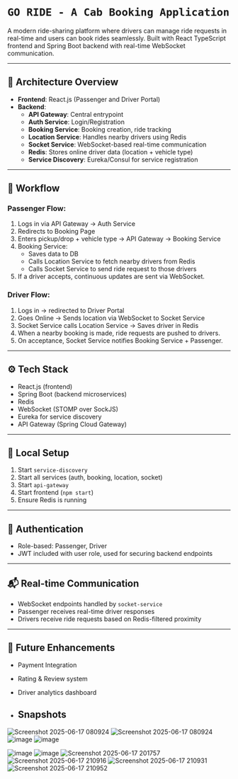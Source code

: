 
# `GO RIDE - A Cab Booking Application`

A modern ride-sharing platform where drivers can manage ride requests in real-time and users can book rides seamlessly. Built with React TypeScript frontend and Spring Boot backend with real-time WebSocket communication.

---

## 🧱 Architecture Overview

- **Frontend**: React.js (Passenger and Driver Portal)
- **Backend**:
  - **API Gateway**: Central entrypoint
  - **Auth Service**: Login/Registration
  - **Booking Service**: Booking creation, ride tracking
  - **Location Service**: Handles nearby drivers using Redis
  - **Socket Service**: WebSocket-based real-time communication
  - **Redis**: Stores online driver data (location + vehicle type)
  - **Service Discovery**: Eureka/Consul for service registration

---

## 🚦 Workflow

### Passenger Flow:
1. Logs in via API Gateway → Auth Service
2. Redirects to Booking Page
3. Enters pickup/drop + vehicle type → API Gateway → Booking Service
4. Booking Service:
   - Saves data to DB
   - Calls Location Service to fetch nearby drivers from Redis
   - Calls Socket Service to send ride request to those drivers
5. If a driver accepts, continuous updates are sent via WebSocket.

### Driver Flow:
1. Logs in → redirected to Driver Portal
2. Goes Online → Sends location via WebSocket to Socket Service
3. Socket Service calls Location Service → Saves driver in Redis
4. When a nearby booking is made, ride requests are pushed to drivers.
5. On acceptance, Socket Service notifies Booking Service + Passenger.

---

## ⚙️ Tech Stack

- React.js (frontend)
- Spring Boot (backend microservices)
- Redis
- WebSocket (STOMP over SockJS)
- Eureka for service discovery
- API Gateway (Spring Cloud Gateway)

---

## 🧪 Local Setup

1. Start `service-discovery`
2. Start all services (auth, booking, location, socket)
3. Start `api-gateway`
4. Start frontend (`npm start`)
5. Ensure Redis is running

---

## 🔐 Authentication

- Role-based: Passenger, Driver
- JWT included with user role, used for securing backend endpoints

---

## 📬 Real-time Communication

- WebSocket endpoints handled by `socket-service`
- Passenger receives real-time driver responses
- Drivers receive ride requests based on Redis-filtered proximity

---

## 📌 Future Enhancements

- Payment Integration
- Rating & Review system
- Driver analytics dashboard



- ## Snapshots
![Screenshot 2025-06-17 080924](https://github.com/user-attachments/assets/b777e5f6-401c-4cf0-b787-0df66b2efc24)
![Screenshot 2025-06-17 080924](https://github.com/user-attachments/assets/5258e937-fbd1-4624-a3e4-cdb14be759db)
![image](https://github.com/user-attachments/assets/455a73b1-c01f-49e3-9f32-12a1913c695f)
![image](https://github.com/user-attachments/assets/3f75e8b0-dfbb-426a-b532-5b237dcbeaf8)

![image](https://github.com/user-attachments/assets/6529880a-02f1-4b64-afa5-573e7dbf0321)
![image](https://github.com/user-attachments/assets/aed02365-4d57-4e77-8931-469eae079a90)
![Screenshot 2025-06-17 201757](https://github.com/user-attachments/assets/86807eb7-891c-4239-b1d6-90dcd404d107)
![Screenshot 2025-06-17 210916](https://github.com/user-attachments/assets/1fe703bb-2bb8-4471-a329-0fd6214744de)
![Screenshot 2025-06-17 210931](https://github.com/user-attachments/assets/016860bf-56b1-43f3-866b-c8a33ca226bf)
![Screenshot 2025-06-17 210952](https://github.com/user-attachments/assets/278e6ff7-fba3-4b98-8f01-7555fb9975d1)




